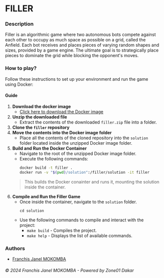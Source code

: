 # FILLER

### Description

Filler is an algorithmic game where two autonomous bots compete against each other to occupy as much space as possible on a grid, called the Anfield. Each bot receives and places pieces of varying random shapes and sizes, provided by a game engine. The ultimate goal is to strategically place pieces to dominate the grid while blocking the opponent's moves.

### How to play?
Follow these instructions to set up your environment and run the game using Docker:

#### Guide
1. **Download the docker image**
   - [Click here to download the Docker image](https://assets.01-edu.org/filler/filler.zip)
2. **Unzip the downloaded file**
   - Extract the contents of the downloaded `filler.zip` file into a folder.
3. **Clone the `filler` repository**
4. **Move the contents into the Docker image folder**
   - Place all the contents of the cloned repository into the `solution` folder located inside the unzipped Docker image folder.
5. **Build and Run the Docker Container**
   - Navigate to the root of the unzipped Docker image folder.
   - Execute the following commands:
      ```bash
      docker build -t filler .
      docker run -v "$(pwd)/solution":/filler/solution -it filler
     ```
   > This builds the Docker conainter and runs it, mounting the solution inside the container.
6. **Compile and Run the Filler Game**
   - Once inside the container, navigate to the `solution` folder.
      ```shell
      cd solution
      ```
   - Use the following commands to compile and interact with the project:
      * `make build` - Compiles the project.
      * `make help` - Displays the list of available commands.

### Authors
- [Franchis Janel MOKOMBA](https://github.com/pro12x)

###### &copy; 2024 Franchis Janel MOKOMBA - Powered by _Zone01 Dakar_